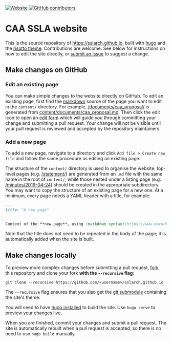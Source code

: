 [![Website](https://img.shields.io/website/https/sslarch.github.io.svg?maxAge=2592000)](https://sslarch.github.io/) [![GitHub contributors](https://img.shields.io/github/contributors/sslarch/sslarch.github.io.svg?maxAge=2592000)](https://github.com/sslarch/sslarch.github.io)

# CAA SSLA website

This is the source repository of <https://sslarch.github.io>, built with [hugo](https://gohugo.io/) and the [risotto theme](https://github.com/joeroe/risotto).
Contributions are welcome.
See below for instructions on how to edit the site directly, or [submit an issue](https://github.com/sslarch/sslarch.github.io/issues) to suggest a change.

## Make changes on GitHub

### Edit an existing page

You can make simple changes to the website directly on GitHub.
To edit an existing page, first find the [markdown](https://www.markdownguide.org/) source of the page you want to edit in the `content/` directory.
For example, [/documents/caa_proposal/](https://sslarch.github.io/documents/caa_proposal/) is generated from [content/documents/caa_proposal.md](https://github.com/joeroe/sslarch.github.io/blob/master/content/documents/caa_proposal.md).
Then click the edit icon to open an [edit form](https://docs.github.com/en/github/managing-files-in-a-repository/editing-files-in-your-repository) which will guide you through committing your change and submitting a pull request.
Your change will not be visible until your pull request is reviewed and accepted by the repository maintainers.

### Add a new page

To add a new page, navigate to a directory and click `Add file > Create new file` and follow the same procedure as editing an existing page.

The structure of the `content/` directory is used to organise the website: top-level pages (e.g. [/statement/](https://sslarch.github.io/statement)) are generated from an `.md` file with the same name in the root of `content/`, while those nested under a listing page (e.g. [/minutes/2019-04-24](https://sslarch.github.io/minutes/2019-04-24/)) should be created in the appropriate subdirectory.
You may want to copy the structure of an existing page for a new one.
At a minimum, every page needs a YAML header with a title, for example:

```markdown
---
title: "A new page"
---

Content of the **new page**, using [markdown syntax](https://www.markdownguide.org/)
```

Note that the title does not need to be repeated in the body of the page; it is automatically added when the site is built.

## Make changes locally

To preview more complex changes before submitting a pull request, [fork](https://docs.github.com/en/github/getting-started-with-github/fork-a-repo) this repository and clone your fork **with the `--recursive` flag**:

```shell
git clone --recursive https://github.com/<username>/sslarch.github.io
```

The `--recursive` flag ensures that you also get the [git submodule](https://git-scm.com/book/en/v2/Git-Tools-Submodules) containing the site's theme.

You will need to have [hugo installed](https://gohugo.io/getting-started/installing/) to build the site.
Use `hugo serve` to preview your changes live.

When you are finished, commit your changes and submit a pull request.
The site is automatically rebuilt when a pull request is accepted, so there is no need to use `hugo build` manually.
